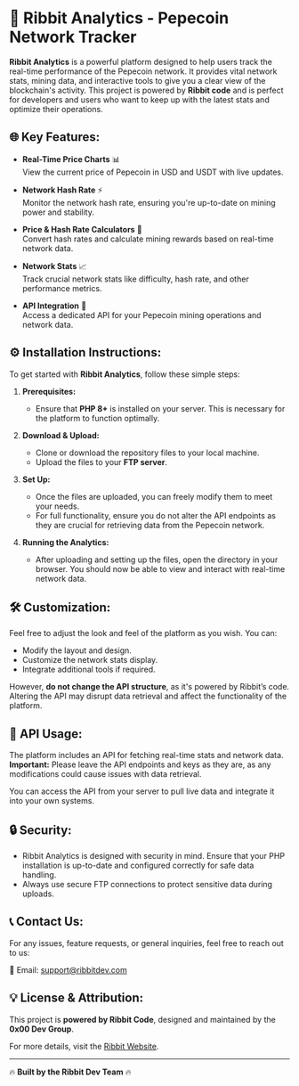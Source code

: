 # 🚀 Ribbit Analytics - Pepecoin Network Tracker

**Ribbit Analytics** is a powerful platform designed to help users track the real-time performance of the Pepecoin network. It provides vital network stats, mining data, and interactive tools to give you a clear view of the blockchain's activity. This project is powered by **Ribbit code** and is perfect for developers and users who want to keep up with the latest stats and optimize their operations.

## 🌐 Key Features:

- **Real-Time Price Charts** 📊  
  View the current price of Pepecoin in USD and USDT with live updates.

- **Network Hash Rate** ⚡  
  Monitor the network hash rate, ensuring you're up-to-date on mining power and stability.

- **Price & Hash Rate Calculators** 💸  
  Convert hash rates and calculate mining rewards based on real-time network data.

- **Network Stats** 📈  
  Track crucial network stats like difficulty, hash rate, and other performance metrics.

- **API Integration** 🔌  
  Access a dedicated API for your Pepecoin mining operations and network data.

## ⚙️ Installation Instructions:

To get started with **Ribbit Analytics**, follow these simple steps:

1. **Prerequisites:**
   - Ensure that **PHP 8+** is installed on your server. This is necessary for the platform to function optimally.

2. **Download & Upload:**
   - Clone or download the repository files to your local machine.
   - Upload the files to your **FTP server**.

3. **Set Up:**
   - Once the files are uploaded, you can freely modify them to meet your needs.
   - For full functionality, ensure you do not alter the API endpoints as they are crucial for retrieving data from the Pepecoin network.

4. **Running the Analytics:**
   - After uploading and setting up the files, open the directory in your browser. You should now be able to view and interact with real-time network data.

## 🛠️ Customization:

Feel free to adjust the look and feel of the platform as you wish. You can:
- Modify the layout and design.
- Customize the network stats display.
- Integrate additional tools if required.

However, **do not change the API structure**, as it's powered by Ribbit’s code. Altering the API may disrupt data retrieval and affect the functionality of the platform.

## 📡 API Usage:

The platform includes an API for fetching real-time stats and network data. **Important:** Please leave the API endpoints and keys as they are, as any modifications could cause issues with data retrieval. 

You can access the API from your server to pull live data and integrate it into your own systems.

## 🔒 Security:

- Ribbit Analytics is designed with security in mind. Ensure that your PHP installation is up-to-date and configured correctly for safe data handling.
- Always use secure FTP connections to protect sensitive data during uploads.

## 📞 Contact Us:

For any issues, feature requests, or general inquiries, feel free to reach out to us:

📧 Email: [support@ribbitdev.com](mailto:support@0x00dev.com)

## 💡 License & Attribution:

This project is **powered by Ribbit Code**, designed and maintained by the **0x00 Dev Group**.

For more details, visit the [Ribbit Website](https://ribbit.0x00dev.com/).

---

🔥 **Built by the Ribbit Dev Team** 🔥

